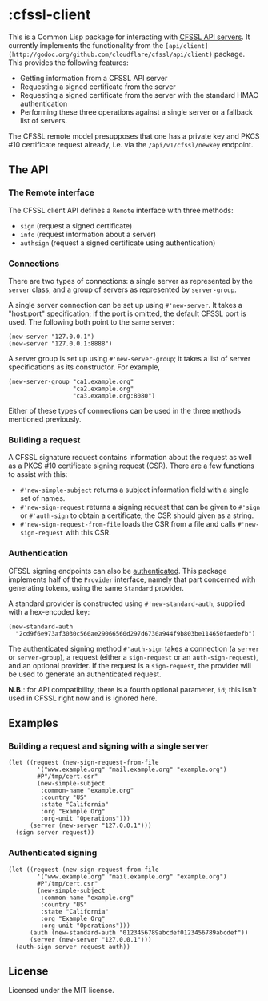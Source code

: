 # :cfssl-client

This is a Common Lisp package for interacting with
[CFSSL API servers](https://github.com/cloudflare/cfssl/). It
currently implements the functionality from the
`[api/client](http://godoc.org/github.com/cloudflare/cfssl/api/client)`
package. This provides the following features:

+ Getting information from a CFSSL API server
+ Requesting a signed certificate from the server
+ Requesting a signed certificate from the server with the standard
  HMAC authentication
+ Performing these three operations against a single server or a
  fallback list of servers.

The CFSSL remote model presupposes that one has a private key and PKCS
\#10 certificate request already, i.e. via the `/api/v1/cfssl/newkey`
endpoint.

## The API

### The Remote interface

The CFSSL client API defines a `Remote` interface with three methods:

+ `sign` (request a signed certificate)
+ `info` (request information about a server)
+ `authsign` (request a signed certificate using authentication)

### Connections

There are two types of connections: a single server as represented by
the `server` class, and a group of servers as represented by
`server-group`.

A single server connection can be set up using `#'new-server`. It
takes a "host:port" specification; if the port is omitted, the default
CFSSL port is used. The following both point to the same server:

```
(new-server "127.0.0.1")
(new-server "127.0.0.1:8888")
```

A server group is set up using `#'new-server-group`; it takes a list of
server specifications as its constructor. For example,

```
(new-server-group "ca1.example.org"
				  "ca2.example.org"
				  "ca3.example.org:8080")
```

Either of these types of connections can be used in the three methods mentioned previously.

### Building a request

A CFSSL signature request contains information about the request as
well as a PKCS #10 certificate signing request (CSR). There are a few
functions to assist with this:

+ `#'new-simple-subject` returns a subject information field with a
  single set of names.
+ `#'new-sign-request` returns a signing request that can be given to
  `#'sign` or `#'auth-sign` to obtain a certificate; the CSR should
  given as a string.
+ `#'new-sign-request-from-file` loads the CSR from a file and calls
  `#'new-sign-request` with this CSR.

### Authentication

CFSSL signing endpoints can also be
[authenticated](http://godoc.org/github.com/cloudflare/cfssl/auth).
This package implements half of the `Provider` interface, namely that
part concerned with generating tokens, using the same `Standard`
provider.

A standard provider is constructed using `#'new-standard-auth`,
supplied with a hex-encoded key:

```
(new-standard-auth
  "2cd9f6e973af3030c560ae29066560d297d6730a944f9b803be114650faedefb")
```

The authenticated signing method `#'auth-sign` takes a connection (a
`server` or `server-group`), a request (either a `sign-request` or an
`auth-sign-request`), and an optional provider. If the request is a
`sign-request`, the provider will be used to generate an authenticated
request.

**N.B.**: for API compatibility, there is a fourth optional parameter,
`id`; this isn't used in CFSSL right now and is ignored here.

## Examples

### Building a request and signing with a single server

```
(let ((request (new-sign-request-from-file
		'("www.example.org" "mail.example.org" "example.org")
		#P"/tmp/cert.csr"
		(new-simple-subject
		 :common-name "example.org"
		 :country "US"
		 :state "California"
		 :org "Example Org"
		 :org-unit "Operations")))
      (server (new-server "127.0.0.1")))
  (sign server request))
```

### Authenticated signing

```
(let ((request (new-sign-request-from-file
		'("www.example.org" "mail.example.org" "example.org")
		#P"/tmp/cert.csr"
		(new-simple-subject
		 :common-name "example.org"
		 :country "US"
		 :state "California"
		 :org "Example Org"
		 :org-unit "Operations")))
      (auth (new-standard-auth "0123456789abcdef0123456789abcdef"))
      (server (new-server "127.0.0.1")))
  (auth-sign server request auth))
```

## License

Licensed under the MIT license.
